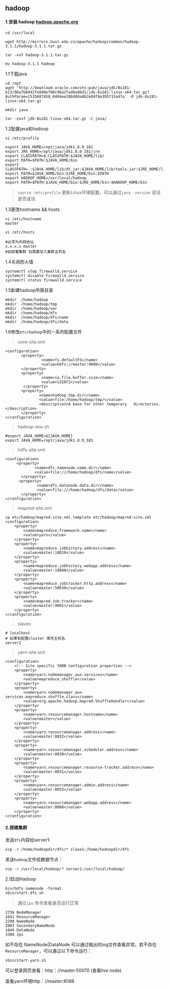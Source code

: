 ## hadoop

#### 1.安装 hadoop [hadoop.apache.org](http://hadoop.apache.org/releases.html)

```linux
cd /usr/local

wget http://mirrors.hust.edu.cn/apache/hadoop/common/hadoop-3.1.1/hadoop-3.1.1.tar.gz

tar -xvf hadoop-3.1.1.tar.gz

mv hadoop-3.1.1 hadoop
```

1.1下载java

```linux
cd /opt
wget 'http://download.oracle.com/otn-pub/java/jdk/8u181-b13/96a7b8442fe848ef90c96a2fad6ed6d1/jdk-8u181-linux-x64.tar.gz?AuthParam=1535687458_0404ee288d8da8b2e04f8e395f15a47a' -O jdk-8u181-linux-x64.tar.gz

mkdir java

tar -zxvf jdk-8u181-linux-x64.tar.gz -C java/

```

1.2配置java和hadoop
```
vi /etc/profile

export JAVA_HOME=/opt/java/jdk1.8.0_181
export JRE_HOME=/opt/java/jdk1.8.0_181/jre
export CLASSPATH=$:CLASSPATH:$JAVA_HOME/lib/
export PATH=$PATH:$JAVA_HOME/bin
export CLASSPATH=.:$JAVA_HOME/lib/dt.jar:$JAVA_HOME/lib/tools.jar:$JRE_HOME/lib/rt.jar:$JRE_HOME/lib
export PATH=$JAVA_HOME/bin:$JRE_HOME/bin:$PATH
export HADOOP_HOME=/usr/local/hadoop
export PATH=$PATH:$JAVA_HOME/bin:$JRE_HOME/bin:$HADOOP_HOME/bin
```

> `source /etc/profile` 更新Linux环境配置，可以通过`java -version` 验证是否成功

1.3更改hostname && hosts

```linux
vi /etc/hostname
master

vi /etc/hosts

#必须为内网地址
x.x.x.x master
#如部署集群 则需要加入集群主机名
```

1.4关闭防火墙

```linux
systemctl stop firewalld.service
systemctl disable firewalld.service
systemctl status firewalld.service 
```

1.5新建hadoop所需目录

```linux
mkdir  /home/hadoop
mkdir  /home/hadoop/tmp
mkdir  /home/hadoop/var
mkdir  /home/hadoop/dfs
mkdir  /home/hadoop/dfs/name
mkdir  /home/hadoop/dfs/data
```

1.6修改`etc/hadoop`中的一系列配置文件

> core-site.xml

```vi
<configuration>
       <property>
                <name>fs.defaultFS</name>
                <value>hdfs://master:9000</value>
       </property>
       <property>
                <name>io.file.buffer.size</name>
                <value>131072</value>
        </property>
       <property>
               <name>hadoop.tmp.dir</name>
               <value>file:/home/hadoop/tmp/</value>
               <description>A base for other temporary   directories.</description>
       </property>
</configuration>
```

>hadoop-env.sh

```vi
#export JAVA_HOME=${JAVA_HOME}
export JAVA_HOME=/opt/java/jdk1.8.0_181
```

>hdfs-site.xml

```vi
<configuration>
     <property>
             <name>dfs.namenode.name.dir</name>
             <value>file:///home/hadoop/dfs/name</value>
       </property>
      <property>
              <name>dfs.datanode.data.dir</name>
              <value>file:///home/hadoop/dfs/data</value>
       </property>
</configuration>
```

>mapred-site.xml

```vi
cp etc/hadoop/mapred-site.xml.template etc/hadoop/mapred-site.xml
<configuration>
    <property>
        <name>mapreduce.framework.name</name>
        <value>yarn</value>
    </property>
    <property>
        <name>mapreduce.jobhistory.address</name>
        <value>master:10020</value>
    </property>
    <property>
        <name>mapreduce.jobhistory.webapp.address</name>
        <value>master:19888</value>
    </property>
    <property>
        <name>mapreduce.jobtracker.http.address</name>
        <value>master:50030</value>
    </property>
    <property>
        <name>mapred.job.tracker</name>
        <value>master:9001</value>
    </property>
</configuration>
```

>slaves

```vi
# localhost
# 如果有配置cluster 填写主机名
server2
```

> yarn-site.xml

```vi
<configuration>
    <!-- Site specific YARN configuration properties -->
    <property>
        <name>yarn.nodemanager.aux-services</name>
        <value>mapreduce_shuffle</value>
    </property>
    <property>
        <name>yarn.nodemanager.aux-services.mapreduce.shuffle.class</name>
        <value>org.apache.hadoop.mapred.ShuffleHandler</value>
    </property>
    <property>
        <name>yarn.resourcemanager.hostname</name>
        <value>master</value>
    </property>
    <property>
        <name>yarn.resourcemanager.address</name>
        <value>master:8032</value>
    </property>
    <property>
        <name>yarn.resourcemanager.scheduler.address</name>
        <value>master:8030</value>
    </property>
    <property>
        <name>yarn.resourcemanager.resource-tracker.address</name>
        <value>master:8031</value>
    </property>
    <property>
        <name>yarn.resourcemanager.admin.address</name>
        <value>master:8033</value>
    </property>
    <property>
        <name>yarn.resourcemanager.webapp.address</name>
        <value>master:8088</value>
    </property>
</configuration>
```

#### 2.搭建集群

发送`dfs`内容给server1:

```linux
scp -r /home/hadoopdir/dfs/* slave1:/home/hadoopdir/dfs
```

发送`hadoop`文件给数据节点：

```linux
scp -r /usr/local/hadoop/* server1:/usr/local/hadoop/
```

2.1启动Hadoop

```linux
bin/hdfs namenode -format
sbin/start-dfs.sh
```

> 通过`jps` 命令查看是否运行正常

```linux
2736 NodeManager
2641 ResourceManager
2290 NameNode
2003 SecondaryNameNode
1849 DataNode
3306 Jps
```

如不存在 NameNode|DataNode 可以通过输出的log文件查看异常。若不存在`ResourceManager`，可以通过以下命令运行：

```linux
sbin/start-yarn.sh
```

可以登录网页查看：http：//master:50070 (查看live node)

查看yarn环境http：//master:8088